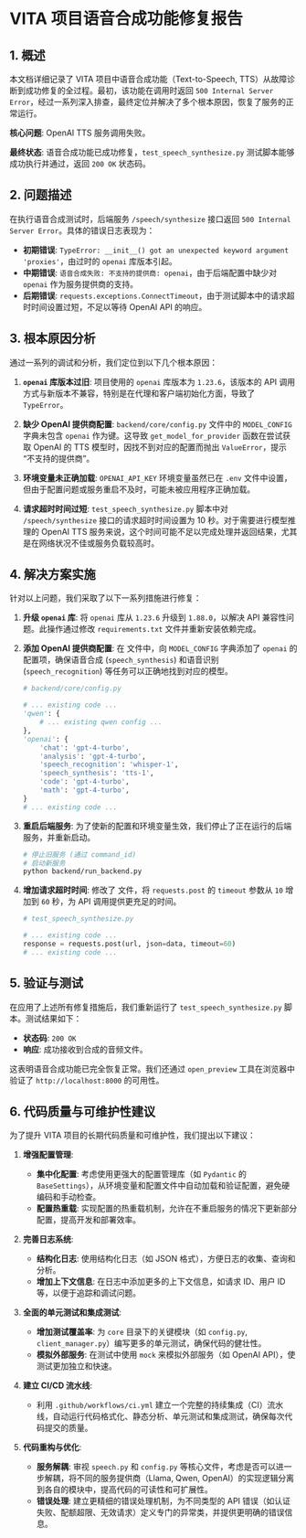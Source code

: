 # VITA 项目语音合成功能修复报告

## 1. 概述

本文档详细记录了 VITA 项目中语音合成功能（Text-to-Speech, TTS）从故障诊断到成功修复的全过程。最初，该功能在调用时返回 `500 Internal Server Error`，经过一系列深入排查，最终定位并解决了多个根本原因，恢复了服务的正常运行。

**核心问题**: OpenAI TTS 服务调用失败。

**最终状态**: 语音合成功能已成功修复，`test_speech_synthesize.py` 测试脚本能够成功执行并通过，返回 `200 OK` 状态码。

## 2. 问题描述

在执行语音合成测试时，后端服务 `/speech/synthesize` 接口返回 `500 Internal Server Error`。具体的错误日志表现为：

- **初期错误**: `TypeError: __init__() got an unexpected keyword argument 'proxies'`，由过时的 `openai` 库版本引起。
- **中期错误**: `语音合成失败: 不支持的提供商: openai`，由于后端配置中缺少对 `openai` 作为服务提供商的支持。
- **后期错误**: `requests.exceptions.ConnectTimeout`，由于测试脚本中的请求超时时间设置过短，不足以等待 OpenAI API 的响应。

## 3. 根本原因分析

通过一系列的调试和分析，我们定位到以下几个根本原因：

1.  **`openai` 库版本过旧**: 项目使用的 `openai` 库版本为 `1.23.6`，该版本的 API 调用方式与新版本不兼容，特别是在代理和客户端初始化方面，导致了 `TypeError`。

2.  **缺少 OpenAI 提供商配置**: `backend/core/config.py` 文件中的 `MODEL_CONFIG` 字典未包含 `openai` 作为键。这导致 `get_model_for_provider` 函数在尝试获取 OpenAI 的 TTS 模型时，因找不到对应的配置而抛出 `ValueError`，提示 “不支持的提供商”。

3.  **环境变量未正确加载**: `OPENAI_API_KEY` 环境变量虽然已在 `.env` 文件中设置，但由于配置问题或服务重启不及时，可能未被应用程序正确加载。

4.  **请求超时时间过短**: `test_speech_synthesize.py` 脚本中对 `/speech/synthesize` 接口的请求超时时间设置为 10 秒。对于需要进行模型推理的 OpenAI TTS 服务来说，这个时间可能不足以完成处理并返回结果，尤其是在网络状况不佳或服务负载较高时。

## 4. 解决方案实施

针对以上问题，我们采取了以下一系列措施进行修复：

1.  **升级 `openai` 库**:
    将 `openai` 库从 `1.23.6` 升级到 `1.88.0`，以解决 API 兼容性问题。此操作通过修改 `requirements.txt` 文件并重新安装依赖完成。

2.  **添加 OpenAI 提供商配置**:
    在 <mcfile name="config.py" path="backend/core/config.py"></mcfile> 文件中，向 `MODEL_CONFIG` 字典添加了 `openai` 的配置项，确保语音合成 (`speech_synthesis`) 和语音识别 (`speech_recognition`) 等任务可以正确地找到对应的模型。

    ```python
    # backend/core/config.py
    
    # ... existing code ...
    'qwen': {
        # ... existing qwen config ...
    },
    'openai': {
        'chat': 'gpt-4-turbo',
        'analysis': 'gpt-4-turbo',
        'speech_recognition': 'whisper-1',
        'speech_synthesis': 'tts-1',
        'code': 'gpt-4-turbo',
        'math': 'gpt-4-turbo',
    }
    # ... existing code ...
    ```

3.  **重启后端服务**:
    为了使新的配置和环境变量生效，我们停止了正在运行的后端服务，并重新启动。

    ```bash
    # 停止旧服务 (通过 command_id)
    # 启动新服务
    python backend/run_backend.py
    ```

4.  **增加请求超时时间**:
    修改了 <mcfile name="test_speech_synthesize.py" path="test_speech_synthesize.py"></mcfile> 文件，将 `requests.post` 的 `timeout` 参数从 `10` 增加到 `60` 秒，为 API 调用提供更充足的时间。

    ```python
    # test_speech_synthesize.py
    
    # ... existing code ...
    response = requests.post(url, json=data, timeout=60)
    # ... existing code ...
    ```

## 5. 验证与测试

在应用了上述所有修复措施后，我们重新运行了 `test_speech_synthesize.py` 脚本。测试结果如下：

-   **状态码**: `200 OK`
-   **响应**: 成功接收到合成的音频文件。

这表明语音合成功能已完全恢复正常。我们还通过 `open_preview` 工具在浏览器中验证了 `http://localhost:8000` 的可用性。

## 6. 代码质量与可维护性建议

为了提升 VITA 项目的长期代码质量和可维护性，我们提出以下建议：

1.  **增强配置管理**: 
    -   **集中化配置**: 考虑使用更强大的配置管理库（如 `Pydantic` 的 `BaseSettings`），从环境变量和配置文件中自动加载和验证配置，避免硬编码和手动检查。
    -   **配置热重载**: 实现配置的热重载机制，允许在不重启服务的情况下更新部分配置，提高开发和部署效率。

2.  **完善日志系统**:
    -   **结构化日志**: 使用结构化日志（如 JSON 格式），方便日志的收集、查询和分析。
    -   **增加上下文信息**: 在日志中添加更多的上下文信息，如请求 ID、用户 ID 等，以便于追踪和调试问题。

3.  **全面的单元测试和集成测试**:
    -   **增加测试覆盖率**: 为 `core` 目录下的关键模块（如 `config.py`, `client_manager.py`）编写更多的单元测试，确保代码的健壮性。
    -   **模拟外部服务**: 在测试中使用 `mock` 来模拟外部服务（如 OpenAI API），使测试更加独立和快速。

4.  **建立 CI/CD 流水线**:
    -   利用 `.github/workflows/ci.yml` 建立一个完整的持续集成（CI）流水线，自动运行代码格式化、静态分析、单元测试和集成测试，确保每次代码提交的质量。

5.  **代码重构与优化**:
    -   **服务解耦**: 审视 `speech.py` 和 `config.py` 等核心文件，考虑是否可以进一步解耦，将不同的服务提供商（Llama, Qwen, OpenAI）的实现逻辑分离到各自的模块中，提高代码的可读性和可扩展性。
    -   **错误处理**: 建立更精细的错误处理机制，为不同类型的 API 错误（如认证失败、配额超限、无效请求）定义专门的异常类，并提供更明确的错误信息。